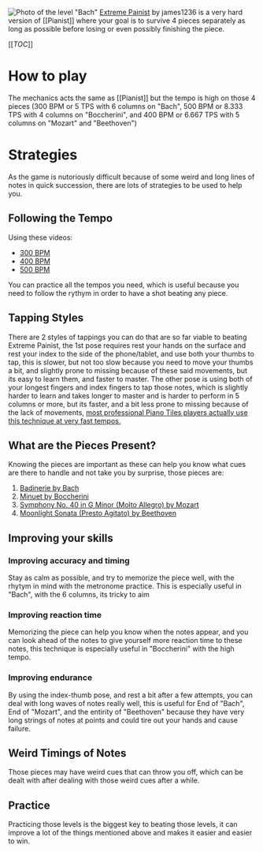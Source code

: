 ![Photo of the level "Bach"](https://www.fancade.com/wiki/uploads/Extreme%20Painist.png)
[Extreme Painist](https://play.fancade.com/5E9DB29F6FD5ADAF) by james1236 is a very hard version of [[Pianist]] where your goal is to survive 4 pieces separately as long as possible before losing or even possibly finishing the piece.

[[_TOC_]]

# How to play
The mechanics acts the same as [[Pianist]] but the tempo is high on those 4 pieces (300 BPM or 5 TPS with 6 columns on "Bach", 500 BPM or 8.333 TPS with 4 columns on "Boccherini", and 400 BPM or 6.667 TPS with 5 columns on "Mozart" and "Beethoven")

# Strategies
As the game is nutoriously difficult because of some weird and long lines of notes in quick succession, there are lots of strategies to be used to help you.

## Following the Tempo
Using these videos:
* [300 BPM](https://www.youtube.com/watch?v=6FbxFBR-hsQ)
* [400 BPM](https://www.youtube.com/watch?v=Vt69D9qen5o)
* [500 BPM](https://www.youtube.com/watch?v=PvSq2XcuDfw)

You can practice all the tempos you need, which is useful because you need to follow the rythym in order to have a shot beating any piece.

## Tapping Styles
There are 2 styles of tappings you can do that are so far viable to beating Extreme Painist, the 1st pose requires rest your hands on the surface and rest your index to the side of the phone/tablet, and use both your thumbs to tap, this is slower, but not too slow because you need to move your thumbs a bit, and slightly prone to missing because of these said movements, but its easy to learn them, and faster to master. The other pose is using both of your longest fingers and index fingers to tap those notes, which is slightly harder to learn and takes longer to master and is harder to perform in 5 columns or more, but its faster, and a bit less prone to missing because of the lack of movements, [most professional Piano Tiles players actually use this technique at very fast tempos.](https://www.youtube.com/watch?v=uUEwX4OXN_I)

## What are the Pieces Present?
Knowing the pieces are important as these can help you know what cues are there to handle and not take you by surprise, those pieces are:

1. [Badinerie by Bach](https://www.youtube.com/watch?v=Tv40mcAM1ZA)
2. [Minuet by Boccherini](https://www.youtube.com/watch?v=kSE15tLBdso)
3. [Symphony No. 40 in G Minor (Molto Allegro) by Mozart](https://www.youtube.com/watch?v=-hJf4ZffkoI)
4. [Moonlight Sonata (Presto Agitato) by Beethoven](https://www.youtube.com/watch?v=BV7RkEL6oRc)

## Improving your skills
### Improving accuracy and timing
Stay as calm as possible, and try to memorize the piece well, with the rhytym in mind with the metronome practice. This is especially useful in "Bach", with the 6 columns, its tricky to aim
### Improving reaction time
Memorizing the piece can help you know when the notes appear, and you can look ahead of the notes to give yourself more reaction time to these notes, this technique is especially useful in "Boccherini" with the high tempo.
### Improving endurance
By using the index-thumb pose, and rest a bit after a few attempts, you can deal with long waves of notes really well, this is useful for End of "Bach", End of "Mozart", and the entirity of "Beethoven" because they have very long strings of notes at points and could tire out your hands and cause failure.
## Weird Timings of Notes
Those pieces may have weird cues that can throw you off, which can be dealt with after dealing with those weird cues after a while.
## Practice
Practicing those levels is the biggest key to beating those levels, it can improve a lot of the things mentioned above and makes it easier and easier to win.
